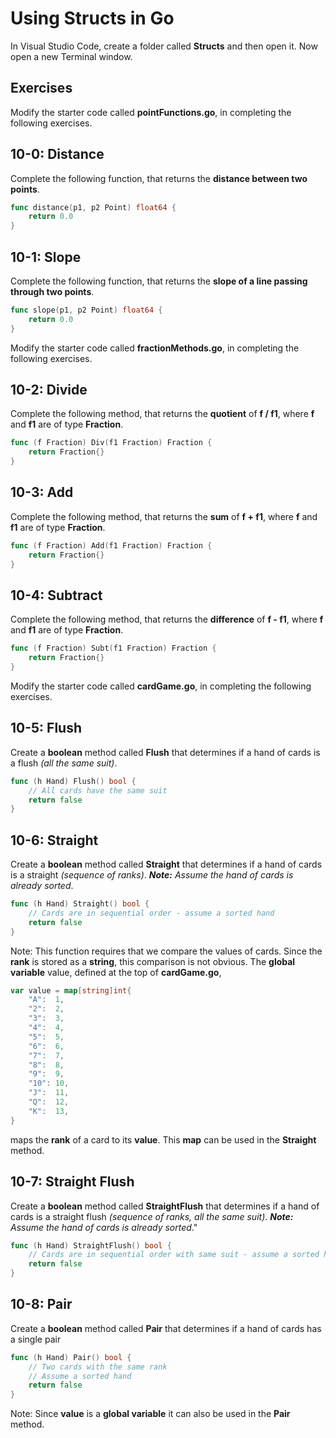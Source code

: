 # Using Structs in Go

In Visual Studio Code, create a folder called **Structs** and then open it. Now open a new Terminal window.

## Exercises

Modify the starter code called **pointFunctions.go**, in completing the following exercises.

## 10-0:  Distance

Complete the following function, that returns the **distance between two points**.

```go
func distance(p1, p2 Point) float64 {
	return 0.0
}
```

## 10-1:  Slope

Complete the following function, that returns the **slope of a line passing through two points**.

```go
func slope(p1, p2 Point) float64 {
	return 0.0
}
```

Modify the starter code called **fractionMethods.go**, in completing the following exercises.

## 10-2:  Divide

Complete the following method, that returns the **quotient** of **f / f1**, where **f** and **f1** are of type **Fraction**.

```go
func (f Fraction) Div(f1 Fraction) Fraction {
	return Fraction{}
}
```

## 10-3:  Add

Complete the following method, that returns the **sum** of **f + f1**, where **f** and **f1** are of type **Fraction**.

```go
func (f Fraction) Add(f1 Fraction) Fraction {
	return Fraction{}
}
```

## 10-4:  Subtract

Complete the following method, that returns the **difference** of **f - f1**, where **f** and **f1** are of type **Fraction**.

```go
func (f Fraction) Subt(f1 Fraction) Fraction {
	return Fraction{}
}
```

Modify the starter code called **cardGame.go**, in completing the following exercises.

## 10-5: Flush

Create a **boolean** method called **Flush** that determines if a hand of cards is a flush _(all the same suit)_.

```go
func (h Hand) Flush() bool {
	// All cards have the same suit
	return false
}
```

## 10-6: Straight

Create a **boolean** method called **Straight** that determines if a hand of cards is a straight _(sequence of ranks)_.  _**Note:**  Assume the hand of cards is already sorted_.

```go
func (h Hand) Straight() bool {
	// Cards are in sequential order - assume a sorted hand
	return false
}
```

Note:  This function requires that we compare the values of cards.  Since the **rank** is stored as a **string**, this comparison is not obvious.  The **global variable** value, defined at the top of **cardGame.go**,

```go
var value = map[string]int{
	"A":  1,
	"2":  2,
	"3":  3,
	"4":  4,
	"5":  5,
	"6":  6,
	"7":  7,
	"8":  8,
	"9":  9,
	"10": 10,
	"J":  11,
	"Q":  12,
	"K":  13,
}
```

maps the **rank** of a card to its **value**.  This **map** can be used in the **Straight** method.


## 10-7: Straight Flush

Create a **boolean** method called **StraightFlush** that determines if a hand of cards is a straight flush _(sequence of ranks, all the same suit)_.  _**Note:**  Assume the hand of cards is already sorted_."

```go
func (h Hand) StraightFlush() bool {
	// Cards are in sequential order with same suit - assume a sorted hand
	return false
}
```

## 10-8: Pair

Create a **boolean** method called **Pair** that determines if a hand of cards has a single pair

```go
func (h Hand) Pair() bool {
	// Two cards with the same rank
	// Assume a sorted hand
	return false
}
```

Note:  Since **value** is a **global variable** it can also be used in the **Pair** method.